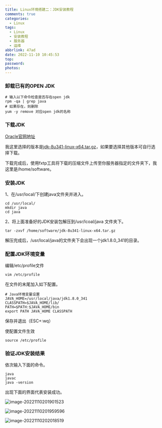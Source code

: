 ```yaml
---
title: Linux环境搭建二：JDK安装教程
comments: true
categories:
  - Linux
tags:
  - Linux
  - 安装教程
  - 服务器
  - 运维
abbrlink: 47ad
date: 2022-11-10 10:45:53
top:
password:
photos:
---
```




### 卸载已有的OPEN JDK

```
# 输入以下命令检查是否存在open jdk
rpm -qa | grep java
# 如果存在，则删除
yum -y remove 对应open jdk的名称
```
<!-- more-->

### 下载JDK

[Oracle官网地址](https://www.oracle.com/)

我这里选择的版本是[jdk-8u341-linux-x64.tar.gz](https://www.oracle.com/java/technologies/javase/javase8u211-later-archive-downloads.html#license-lightbox)，如果要选择其他版本可自行选择下载。

下载完成后，使用fxtp工具将下载的压缩文件上传至你服务器指定的文件夹下，我这里是/home/software。

### 安装JDK

1、在/usr/local/下创建java文件夹并进入。

```
cd /usr/local/
mkdir java
cd java
```

2、将上面准备好的JDK安装包解压到/usr/lcoal/java 文件夹下。

```
tar -zxvf /home/software/jdk-8u341-linux-x64.tar.gz
```

解压完成后，/usr/local/java的文件夹下会出现一个jdk1.8.0_341的目录。

### 配置JDK环境变量

编辑/etc/profile文件

```
vim /etc/profile
```

在文件的末尾加入如下配置。

```
# Java环境变量设置
JAVA_HOME=/usr/local/java/jdk1.8.0_341
CLASSPATH=$JAVA_HOME/lib/
PATH=$PATH:$JAVA_HOME/bin
export PATH JAVA_HOME CLASSPATH
```

保存并退出（ESC+:wq）

使配置文件生效

```
source /etc/profile
```

### 验证JDK安装结果

依次输入下面的命令。

```
java
javac
java -version
```

出现下面的界面代表安装成功。

![image-20221110201901523](https://flowerunbeaten-blog-images.oss-cn-chengdu.aliyuncs.com/images/202211102019581.png)



![image-20221110201959596](https://flowerunbeaten-blog-images.oss-cn-chengdu.aliyuncs.com/images/202211102019656.png)

![image-20221110202018519](https://flowerunbeaten-blog-images.oss-cn-chengdu.aliyuncs.com/images/202211102020551.png)

